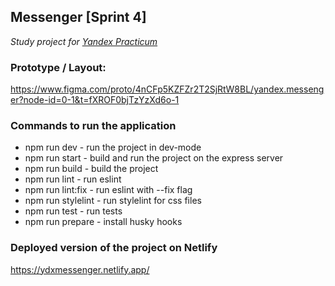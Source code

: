 ## Messenger [Sprint 4]
_Study project for [Yandex Practicum](https://practicum.yandex.kz/)_

### Prototype / Layout:
https://www.figma.com/proto/4nCFp5KZFZr2T2SjRtW8BL/yandex.messenger?node-id=0-1&t=fXROF0bjTzYzXd6o-1

### Commands to run the application

* npm run dev     - run the project in dev-mode
* npm run start   - build and run the project on the express server
* npm run build   - build the project
* npm run lint    - run eslint
* npm run lint:fix - run eslint with --fix flag
* npm run stylelint - run stylelint for css files
* npm run test    - run tests
* npm run prepare - install husky hooks

### Deployed version of the project on Netlify
https://ydxmessenger.netlify.app/
